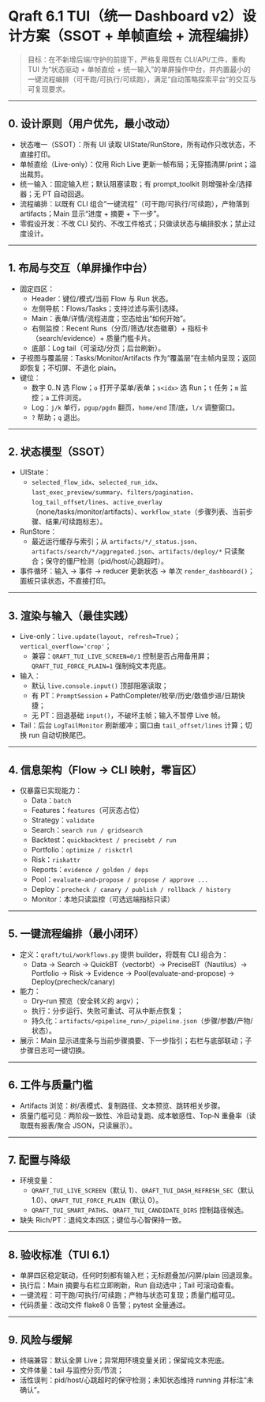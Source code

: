 # Qraft 6.1 TUI（统一 Dashboard v2）设计方案（SSOT + 单帧直绘 + 流程编排）

> 目标：在不新增后端/守护的前提下，严格复用既有 CLI/API/工件，重构 TUI 为“状态驱动 + 单帧直绘 + 统一输入”的单屏操作中台，并内置最小的一键流程编排（可干跑/可执行/可续跑），满足“自动策略探索平台”的交互与可复现要求。

---

## 0. 设计原则（用户优先，最小改动）
- 状态唯一（SSOT）：所有 UI 读取 UIState/RunStore，所有动作只改状态，不直接打印。
- 单帧直绘（Live-only）：仅用 Rich Live 更新一帧布局；无穿插清屏/print；溢出裁剪。
- 统一输入：固定输入栏；默认阻塞读取；有 prompt_toolkit 则增强补全/选择器；无 PT 自动回退。
- 流程编排：以既有 CLI 组合“一键流程”（可干跑/可执行/可续跑），产物落到 artifacts；Main 显示“进度 + 摘要 + 下一步”。
- 零假设开发：不改 CLI 契约、不改工件格式；只做读状态与编排胶水；禁止过度设计。

---

## 1. 布局与交互（单屏操作中台）
- 固定四区：
  - Header：键位/模式/当前 Flow 与 Run 状态。
  - 左侧导航：Flows/Tasks；支持过滤与索引选择。
  - Main：表单/详情/流程进度；空态给出“如何开始”。
  - 右侧监控：Recent Runs（分页/筛选/状态徽章）+ 指标卡（search/evidence）+ 质量门槛卡片。
  - 底部：Log tail（可滚动/分页；后台刷新）。
- 子视图与覆盖层：Tasks/Monitor/Artifacts 作为“覆盖层”在主帧内呈现；返回即恢复；不切屏、不退化 plain。
- 键位：
  - 数字 0..N 选 Flow；`o` 打开子菜单/表单；`s<idx>` 选 Run；`t` 任务；`m` 监控；`a` 工件浏览。
  - Log：`j/k` 单行，`pgup/pgdn` 翻页，`home/end` 顶/底，`l/x` 调整窗口。
  - `?` 帮助；`q` 退出。

---

## 2. 状态模型（SSOT）
- UIState：
  - `selected_flow_idx`、`selected_run_idx`、`last_exec_preview/summary`、`filters/pagination`、`log_tail_offset/lines`、`active_overlay`（none/tasks/monitor/artifacts）、`workflow_state`（步骤列表、当前步骤、结果/可续跑标志）。
- RunStore：
  - 最近运行缓存与索引；从 `artifacts/*/_status.json`、`artifacts/search/*/aggregated.json`、`artifacts/deploy/*` 只读聚合；保守的僵尸检测（pid/host/心跳超时）。
- 事件循环：输入 → 事件 → reducer 更新状态 → 单次 `render_dashboard()`；面板只读状态，不直接打印。

---

## 3. 渲染与输入（最佳实践）
- Live-only：`live.update(layout, refresh=True)`；`vertical_overflow='crop'`；
  - 兼容：`QRAFT_TUI_LIVE_SCREEN=0/1` 控制是否占用备用屏；`QRAFT_TUI_FORCE_PLAIN=1` 强制纯文本兜底。
- 输入：
  - 默认 `live.console.input()` 顶部阻塞读取；
  - 有 PT：`PromptSession` + PathCompleter/枚举/历史/数值步进/日期快捷；
  - 无 PT：回退基础 `input()`，不破坏主帧；输入不暂停 Live 帧。
- Tail：后台 `LogTailMonitor` 刷新缓冲；窗口由 `tail_offset/lines` 计算；切换 run 自动切换尾巴。

---

## 4. 信息架构（Flow → CLI 映射，零盲区）
- 仅暴露已实现能力：
  - Data：`batch`
  - Features：`features`（可灰态占位）
  - Strategy：`validate`
  - Search：`search run / gridsearch`
  - Backtest：`quickbacktest / precisebt / run`
  - Portfolio：`optimize / riskctrl`
  - Risk：`riskattr`
  - Reports：`evidence / golden / deps`
  - Pool：`evaluate-and-propose / propose / approve ...`
  - Deploy：`precheck / canary / publish / rollback / history`
  - Monitor：本地只读监控（可选远端指标只读）

---

## 5. 一键流程编排（最小闭环）
- 定义：`qraft/tui/workflows.py` 提供 builder，将既有 CLI 组合为：
  - Data → Search → QuickBT（vectorbt）→ PreciseBT（Nautilus）→ Portfolio → Risk → Evidence → Pool(evaluate-and-propose) → Deploy(precheck/canary)
- 能力：
  - Dry-run 预览（安全转义的 argv）；
  - 执行：分步运行、失败可重试、可从中断点恢复；
  - 持久化：`artifacts/<pipeline_run>/_pipeline.json`（步骤/参数/产物/状态）。
- 展示：Main 显示进度条与当前步骤摘要、下一步指引；右栏与底部联动；子步骤日志可一键切换。

---

## 6. 工件与质量门槛
- Artifacts 浏览：树/表模式、复制路径、文本预览、跳转相关步骤。
- 质量门槛可见：两阶段一致性、冷启动复跑、成本敏感性、Top‑N 重叠率（读取既有报表/聚合 JSON，只读展示）。

---

## 7. 配置与降级
- 环境变量：
  - `QRAFT_TUI_LIVE_SCREEN`（默认 1）、`QRAFT_TUI_DASH_REFRESH_SEC`（默认 1.0）、`QRAFT_TUI_FORCE_PLAIN`（默认 0）。
  - `QRAFT_TUI_SMART_PATHS`、`QRAFT_TUI_CANDIDATE_DIRS` 控制路径候选。
- 缺失 Rich/PT：退纯文本四区；键位与心智保持一致。

---

## 8. 验收标准（TUI 6.1）
- 单屏四区稳定联动，任何时刻都有输入栏；无标题叠加/闪屏/plain 回退现象。
- 执行后：Main 摘要与右栏立即刷新，Run 自动选中；Tail 可滚动查看。
- 一键流程：可干跑/可执行/可续跑；产物与状态可复现；质量门槛可见。
- 代码质量：改动文件 flake8 0 告警；pytest 全量通过。

---

## 9. 风险与缓解
- 终端兼容：默认全屏 Live；异常用环境变量关闭；保留纯文本兜底。
- 文件体量：tail 与监控分页/节流；
- 活性误判：pid/host/心跳超时的保守检测；未知状态维持 running 并标注“未确认”。
